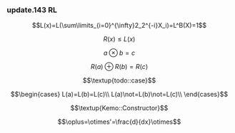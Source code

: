 ### update.143 RL 

$$L(x)=L(\sum\limits_{i=0}^{\infty}2_2^{-i}X_i)=L^B(X)=1$$

$$R(x)\le L(x)$$

$$a\otimes b=c$$

$$R(a)\oplus R(b) = R(c)$$

$$\textup{todo::case}$$

$$\begin{cases}
L(a)=L(b)=L(c)\\ 
L(a)\not=L(b)\not=L(c)\\
\end{cases}$$

$$\textup{Kemo::Constructor}$$

$$\oplus=\otimes'=\frac{d}{dx}\otimes$$


